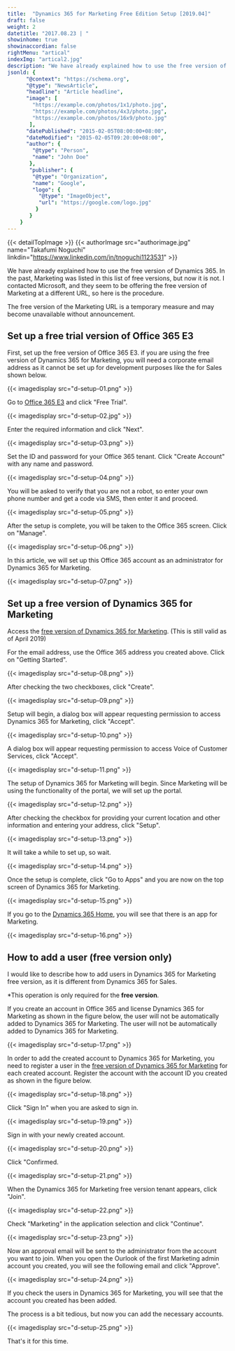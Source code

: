 ```yaml
---
title:  "Dynamics 365 for Marketing Free Edition Setup [2019.04]"
draft: false
weight: 2
datetitle: "2017.08.23 | "
showinhome: true
showinaccordian: false
rightMenu: "artical"
indexImg: "artical2.jpg"
description: "We have already explained how to use the free version of Dynamics 365. In the past, Marketing was listed in this list of free versions, but now it is not."
jsonld: {
      "@context": "https://schema.org",
      "@type": "NewsArticle",
      "headline": "Article headline",
      "image": [
        "https://example.com/photos/1x1/photo.jpg",
        "https://example.com/photos/4x3/photo.jpg",
        "https://example.com/photos/16x9/photo.jpg"
       ],
      "datePublished": "2015-02-05T08:00:00+08:00",
      "dateModified": "2015-02-05T09:20:00+08:00",
      "author": {
        "@type": "Person",
        "name": "John Doe"
       },
       "publisher": {
        "@type": "Organization",
        "name": "Google",
        "logo": {
          "@type": "ImageObject",
          "url": "https://google.com/logo.jpg"
         }
       }
    }
---
```

{{< detailTopImage >}}
{{< authorImage src="authorimage.jpg" name="Takafumi Noguchi" linkdin="https://www.linkedin.com/in/tnoguchi1123531" >}}
<!-- Intro  -->
We have already explained how to use the free version of Dynamics 365. In the past, Marketing was listed in this list of free versions, but now it is not. I contacted Microsoft, and they seem to be offering the free version of Marketing at a different URL, so here is the procedure.

The free version of the Marketing URL is a temporary measure and may become unavailable without announcement.


## Set up a free trial version of Office 365 E3
First, set up the free version of Office 365 E3. if you are using the free version of Dynamics 365 for Marketing, you will need a corporate email address as it cannot be set up for development purposes like the for Sales shown below.
<!-- Image= d-setup-01.png -->
{{< imagedisplay src="d-setup-01.png" >}}


Go to [Office 365 E3](https://www.microsoft.com/ja-jp/microsoft-365/enterprise/office-365-e3) and click "Free Trial".
<!-- Image= d-setup-02.jpg -->
{{< imagedisplay src="d-setup-02.jpg" >}}

Enter the required information and click "Next".
<!-- Image= d-setup-03.png -->
{{< imagedisplay src="d-setup-03.png" >}}


Set the ID and password for your Office 365 tenant. Click "Create Account" with any name and password.
<!-- Image= d-setup-04.png -->
{{< imagedisplay src="d-setup-04.png" >}}


You will be asked to verify that you are not a robot, so enter your own phone number and get a code via SMS, then enter it and proceed.
<!-- Image= d-setup-05.png -->
{{< imagedisplay src="d-setup-05.png" >}}


After the setup is complete, you will be taken to the Office 365 screen. Click on "Manage".
<!-- Image= d-setup-06.png -->
{{< imagedisplay src="d-setup-06.png" >}}


In this article, we will set up this Office 365 account as an administrator for Dynamics 365 for Marketing.
<!-- Image= d-setup-07.png -->
{{< imagedisplay src="d-setup-07.png" >}}


## Set up a free version of Dynamics 365 for Marketing
Access the [free version of Dynamics 365 for Marketing](https://trials.dynamics.com/Dynamics365/marketing). (This is still valid as of April 2019)

For the email address, use the Office 365 address you created above. Click on "Getting Started".
<!-- Image= d-setup-08.png -->
{{< imagedisplay src="d-setup-08.png" >}}


After checking the two checkboxes, click "Create".
<!-- Image= d-setup-09.png -->
{{< imagedisplay src="d-setup-09.png" >}}


Setup will begin, a dialog box will appear requesting permission to access Dynamics 365 for Marketing, click "Accept".
<!-- Image= d-setup-10.png -->
{{< imagedisplay src="d-setup-10.png" >}}


A dialog box will appear requesting permission to access Voice of Customer Services, click "Accept".
<!-- Image= d-setup-11.png -->
{{< imagedisplay src="d-setup-11.png" >}}

The setup of Dynamics 365 for Marketing will begin.
Since Marketing will be using the functionality of the portal, we will set up the portal.
<!-- Image= d-setup-12.png -->
{{< imagedisplay src="d-setup-12.png" >}}


After checking the checkbox for providing your current location and other information and entering your address, click "Setup".
<!-- Image= d-setup-13.png -->
{{< imagedisplay src="d-setup-13.png" >}}

It will take a while to set up, so wait.
<!-- Image= d-setup-14.png -->
{{< imagedisplay src="d-setup-14.png" >}}


Once the setup is complete, click "Go to Apps" and you are now on the top screen of Dynamics 365 for Marketing.
<!-- Image= d-setup-15.png -->
{{< imagedisplay src="d-setup-15.png" >}}


If you go to the [Dynamics 365 Home](https://home.dynamics.com/), you will see that there is an app for Marketing.
<!-- Image= d-setup-16.png -->
{{< imagedisplay src="d-setup-16.png" >}}


## How to add a user (free version only)
I would like to describe how to add users in Dynamics 365 for Marketing free version, as it is different from Dynamics 365 for Sales.

*This operation is only required for the **free version**.

If you create an account in Office 365 and license Dynamics 365 for Marketing as shown in the figure below, the user will not be automatically added to Dynamics 365 for Marketing.
The user will not be automatically added to Dynamics 365 for Marketing.
<!-- Image= d-setup-17.png -->
{{< imagedisplay src="d-setup-17.png" >}}


In order to add the created account to Dynamics 365 for Marketing, you need to register a user in the [free version of Dynamics 365 for Marketing](https://trials.dynamics.com/Dynamics365/marketing) for each created account. Register the account with the account ID you created as shown in the figure below.
<!-- Image= d-setup-18.png -->
{{< imagedisplay src="d-setup-18.png" >}}


Click "Sign In" when you are asked to sign in.
<!-- Image= d-setup-19.png -->
{{< imagedisplay src="d-setup-19.png" >}}


Sign in with your newly created account.
<!-- Image= d-setup-20.png -->
{{< imagedisplay src="d-setup-20.png" >}}

Click "Confirmed.
<!-- Image= d-setup-21.png -->
{{< imagedisplay src="d-setup-21.png" >}}


When the Dynamics 365 for Marketing free version tenant appears, click "Join".
<!-- Image= d-setup-22.png -->
{{< imagedisplay src="d-setup-22.png" >}}


Check "Marketing" in the application selection and click "Continue".
<!-- Image= d-setup-23.png -->
{{< imagedisplay src="d-setup-23.png" >}}


Now an approval email will be sent to the administrator from the account you want to join. When you open the Ourlook of the first Marketing admin account you created, you will see the following email and click "Approve".
<!-- Image= d-setup-24.png -->
{{< imagedisplay src="d-setup-24.png" >}}

If you check the users in Dynamics 365 for Marketing, you will see that the account you created has been added.

The process is a bit tedious, but now you can add the necessary accounts.
<!-- Image= d-setup-25.png -->
{{< imagedisplay src="d-setup-25.png" >}}


That's it for this time.     
&nbsp;